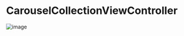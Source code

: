 # CarouselCollectionViewController


 ![image](https://github.com/ZhuoChenMing/ImageCropper/blob/master/sc.png)
